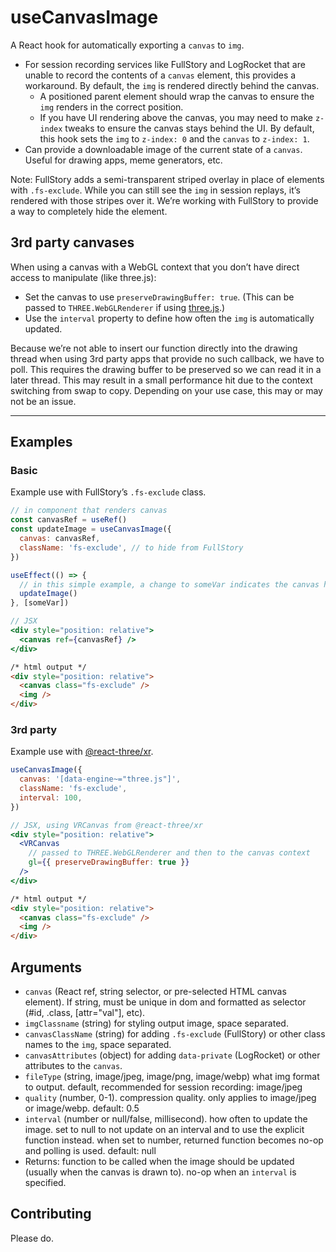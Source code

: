 # useCanvasImage

A React hook for automatically exporting a `canvas` to `img`.

- For session recording services like FullStory and LogRocket that are unable to record the contents of a `canvas` element, this provides a workaround. By default, the `img` is rendered directly behind the canvas.
  - A positioned parent element should wrap the canvas to ensure the `img` renders in the correct position.
  - If you have UI rendering above the canvas, you may need to make `z-index` tweaks to ensure the canvas stays behind the UI. By default, this hook sets the `img` to `z-index: 0` and the `canvas` to `z-index: 1`.
- Can provide a downloadable image of the current state of a `canvas`. Useful for drawing apps, meme generators, etc.

Note: FullStory adds a semi-transparent striped overlay in place of elements with `.fs-exclude`. While you can still see the `img` in session replays, it’s rendered with those stripes over it. We’re working with FullStory to provide a way to completely hide the element.

## 3rd party canvases
When using a canvas with a WebGL context that you don’t have direct access to manipulate (like three.js):

- Set the canvas to use `preserveDrawingBuffer: true`. (This can be passed to `THREE.WebGLRenderer` if using [three.js](https://github.com/mrdoob/three.js/blob/2d9a9f0b546aaf22dc0dcbfe56402bee075b9509/src/renderers/WebGLRenderer.js#L267).)
- Use the `interval` property to define how often the `img` is automatically updated.

Because we’re not able to insert our function directly into the drawing thread when using 3rd party apps that provide no such callback, we have to poll. This requires the drawing buffer to be preserved so we can read it in a later thread. This may result in a small performance hit due to the context switching from swap to copy. Depending on your use case, this may or may not be an issue.

---

## Examples

### Basic

Example use with FullStory’s `.fs-exclude` class.

```js
// in component that renders canvas
const canvasRef = useRef()
const updateImage = useCanvasImage({
  canvas: canvasRef,
  className: 'fs-exclude', // to hide from FullStory
})

useEffect(() => {
  // in this simple example, a change to someVar indicates the canvas has been updated
  updateImage()
}, [someVar])
```
```jsx
// JSX
<div style="position: relative">
  <canvas ref={canvasRef} />
</div>
```
```html
/* html output */
<div style="position: relative">
  <canvas class="fs-exclude" />
  <img />
</div>
```

### 3rd party

Example use with [@react-three/xr](https://github.com/pmndrs/react-xr).

```js
useCanvasImage({
  canvas: '[data-engine~="three.js"]',
  className: 'fs-exclude',
  interval: 100,
})
```
```jsx
// JSX, using VRCanvas from @react-three/xr
<div style="position: relative">
  <VRCanvas
    // passed to THREE.WebGLRenderer and then to the canvas context
    gl={{ preserveDrawingBuffer: true }}
  />
</div>
```
```html
/* html output */
<div style="position: relative">
  <canvas class="fs-exclude" />
  <img />
</div>
```

## Arguments
- `canvas` (React ref, string selector, or pre-selected HTML canvas element). If string, must be unique in dom and formatted as selector (#id, .class, [attr="val"], etc).
- `imgClassname` (string) for styling output image, space separated.
- `canvasClassName` (string) for adding `.fs-exclude` (FullStory) or other class names to the `img`, space separated.
- `canvasAttributes` (object) for adding `data-private` (LogRocket) or other attributes to the `canvas`.
- `fileType` (string, image/jpeg, image/png, image/webp) what img format to output. default, recommended for session recording: image/jpeg
- `quality` (number, 0-1). compression quality. only applies to image/jpeg or image/webp. default: 0.5
- `interval` (number or null/false, millisecond). how often to update the image. set to null to not update on an interval and to use the explicit function instead. when set to number, returned function becomes no-op and polling is used. default: null
- Returns: function to be called when the image should be updated (usually when the canvas is drawn to). no-op when an `interval` is specified.

## Contributing
Please do.
